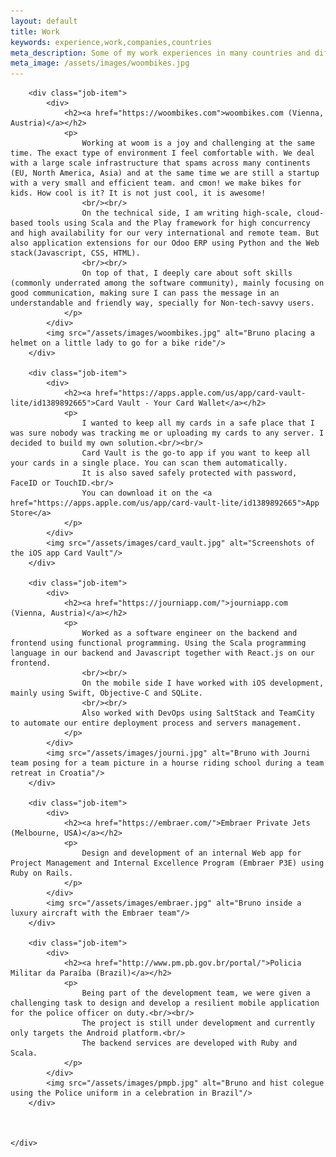 ```yaml
---
layout: default
title: Work
keywords: experience,work,companies,countries
meta_description: Some of my work experiences in many countries and different companies.
meta_image: /assets/images/woombikes.jpg
---
```


<div class="work">

        <div class="job-item">
            <div>
                <h2><a href="https://woombikes.com">woombikes.com (Vienna, Austria)</a></h2>
                <p>
                    Working at woom is a joy and challenging at the same time. The exact type of environment I feel comfortable with. We deal with a large scale infrastructure that spams across many continents (EU, North America, Asia) and at the same time we are still a startup with a very small and efficient team. and cmon! we make bikes for kids. How cool is it? It is not just cool, it is awesome! 
                    <br/><br/>
                    On the technical side, I am writing high-scale, cloud-based tools using Scala and the Play framework for high concurrency and high availability for our very international and remote team. But also application extensions for our Odoo ERP using Python and the Web stack(Javascript, CSS, HTML).
                    <br/><br/>
                    On top of that, I deeply care about soft skills (commonly underrated among the software community), mainly focusing on good communication, making sure I can pass the message in an understandable and friendly way, specially for Non-tech-savvy users.
                </p>
            </div>
            <img src="/assets/images/woombikes.jpg" alt="Bruno placing a helmet on a little lady to go for a bike ride"/>
        </div>

        <div class="job-item">
            <div>
                <h2><a href="https://apps.apple.com/us/app/card-vault-lite/id1389892665">Card Vault - Your Card Wallet</a></h2>
                <p>
                    I wanted to keep all my cards in a safe place that I was sure nobody was tracking me or uploading my cards to any server. I decided to build my own solution.<br/><br/>
                    Card Vault is the go-to app if you want to keep all your cards in a single place. You can scan them automatically.
                    It is also saved safely protected with password, FaceID or TouchID.<br/>
                    You can download it on the <a href="https://apps.apple.com/us/app/card-vault-lite/id1389892665">App Store</a>
                </p>
            </div>
            <img src="/assets/images/card_vault.jpg" alt="Screenshots of the iOS app Card Vault"/>
        </div>

        <div class="job-item">
            <div>
                <h2><a href="https://journiapp.com/">journiapp.com (Vienna, Austria)</a></h2>
                <p>
                    Worked as a software engineer on the backend and frontend using functional programming. Using the Scala programming language in our backend and Javascript together with React.js on our frontend.
                    <br/><br/>
                    On the mobile side I have worked with iOS development, mainly using Swift, Objective-C and SQLite.
                    <br/><br/>
                    Also worked with DevOps using SaltStack and TeamCity to automate our entire deployment process and servers management.
                </p>
            </div>
            <img src="/assets/images/journi.jpg" alt="Bruno with Journi team posing for a team picture in a hourse riding school during a team retreat in Croatia"/>
        </div>

        <div class="job-item">
            <div>
                <h2><a href="https://embraer.com/">Embraer Private Jets (Melbourne, USA)</a></h2>
                <p>
                    Design and development of an internal Web app for Project Management and Internal Excellence Program (Embraer P3E) using Ruby on Rails.
                </p>
            </div>
            <img src="/assets/images/embraer.jpg" alt="Bruno inside a luxury aircraft with the Embraer team"/>
        </div>

        <div class="job-item">
            <div>
                <h2><a href="http://www.pm.pb.gov.br/portal/">Policia Militar da Paraíba (Brazil)</a></h2>
                <p>
                    Being part of the development team, we were given a challenging task to design and develop a resilient mobile application for the police officer on duty.<br/><br/>
                    The project is still under development and currently only targets the Android platform.<br/>
                    The backend services are developed with Ruby and Scala.
                </p>
            </div>
            <img src="/assets/images/pmpb.jpg" alt="Bruno and hist colegue using the Police uniform in a celebration in Brazil"/>
        </div>

        
        
    </div>